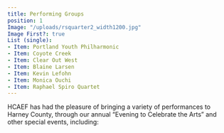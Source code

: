 ```yaml
---
title: Performing Groups
position: 1
Image: "/uploads/rsquarter2_width1200.jpg"
Image First?: true
List (single):
- Item: Portland Youth Philharmonic
- Item: Coyote Creek
- Item: Clear Out West
- Item: Blaine Larsen
- Item: Kevin Lefohn
- Item: Monica Ouchi
- Item: Raphael Spiro Quartet
---
```


HCAEF has had the pleasure of bringing a variety of performances to
Harney County, through our annual “Evening to Celebrate the Arts” and other special
events, including:
